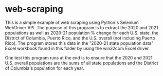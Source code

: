 # web-scraping
This is a simple example of web scraping using Python's Selenium WebDriver API. The purpose of this program is to extract the 2020 and 2021 populations as well as 2020-21 population % change for each U.S. state, the District of Columbia, Puerto Rico, and the U.S. overall (not including Puerto Rico). The program stores this data in the "2020-21 state population data" Excel workbook found in this folder by using the win32com Excel driver.

One test this program runs at the end is to ensure that the 2020 and 2021 U.S. overall populations are the sums of all state populations and the District of Columbia's population for each year.
